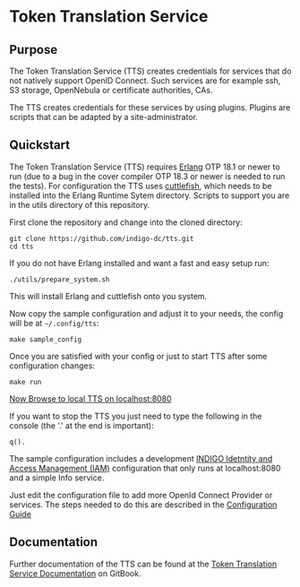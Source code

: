 # Token Translation Service

## Purpose
The Token Translation Service (TTS) creates credentials for services that do
not natively support OpenID Connect. Such services are for example ssh, S3 storage,
OpenNebula or certificate authorities, CAs.

The TTS creates credentials for these services by using plugins. Plugins are scripts
that can be adapted by a site-administrator.

## Quickstart
The Token Translation Service (TTS) requires [Erlang](http://www.erlang.org/) OTP 18.1 or newer to run
(due to a bug in the cover compiler OTP 18.3 or newer is needed to run the tests). For configuration the
TTS uses [cuttlefish](https://github.com/basho/cuttlefish), which needs to be installed into the Erlang
Runtime Sytem directory. Scripts to support you are in the utils directory of this repository.

First clone the repository and change into the cloned directory:
```
git clone https://github.com/indigo-dc/tts.git
cd tts
```
If you do not have Erlang installed and want a fast and easy setup run:
```
./utils/prepare_system.sh
```
This will install Erlang and cuttlefish onto you system.

Now copy the sample configuration and adjust it to your needs, the config will be at
`~/.config/tts`:
```
make sample_config
```

Once you are satisfied with your config or just to start TTS after some configuration changes:
```
make run
```
[Now Browse to local TTS on localhost:8080](http://localhost:8080)

If you want to stop the TTS you just need to type the following in the console
(the '.' at the end is important):
```
q().
```

The sample configuration includes a development [INDIGO Idetntity and Access Management (IAM)](https://github.com/indigo-iam/iam)
configuration that only runs at localhost:8080 and a simple Info service.

Just edit the configuration file to add more OpenId Connect Provider or services.
The steps needed to do this are described in the [Configuration Guide](https://indigo-dc.gitbooks.io/token-translation-service/content/config.html)


## Documentation
Further documentation of the TTS can be found at the [Token Translation Service
Documentation](https://www.gitbook.com/book/indigo-dc/token-translation-service/details)
on GitBook.
